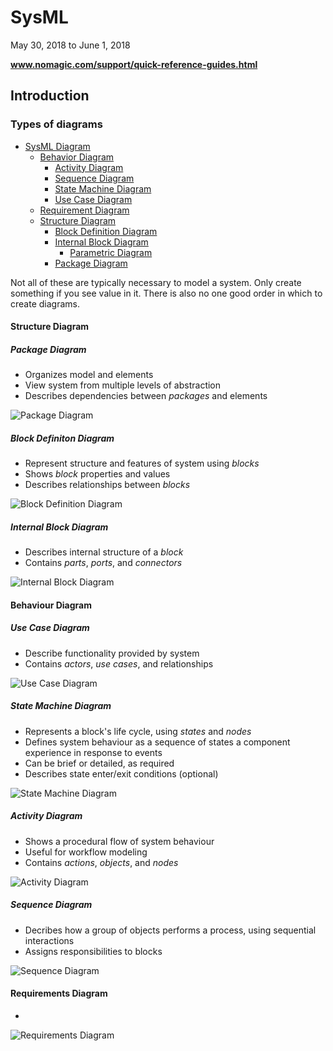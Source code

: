 # SysML

May 30, 2018 to June 1, 2018

**www.nomagic.com/support/quick-reference-guides.html**

## Introduction

### Types of diagrams

- [SysML Diagram](#smldiag)
  - [Behavior Diagram](#bhdiag)
    - [Activity Diagram](#atdiag)
    - [Sequence Diagram](#sqdiag)
    - [State Machine Diagram](#smdiag)
    - [Use Case Diagram](#ucdiag)
  - [Requirement Diagram](#rqdiag)
  - [Structure Diagram](#stdiag)
    - [Block Definition Diagram](#bddiag)
    - [Internal Block Diagram](#ibdiag)
      - [Parametric Diagram](#pmdiag)
    - [Package Diagram](#pdiag)

Not all of these are typically necessary to model a system. Only create something if you see value in it. There is also no one good order in which to create diagrams.

#### Structure Diagram <a name="stdiag"></a>

##### Package Diagram <a name="pdiag"></a>

- Organizes model and elements
- View system from multiple levels of abstraction
- Describes dependencies between *packages* and elements

![Package Diagram](https://github.com/kathrynhamilton/textbooks/SystemsEnginering/images/pdiag.png "Quick Reference Guide: Package Diagram")

##### Block Definiton Diagram <a name="bddiag"></a>

- Represent structure and features of system using *blocks*
- Shows *block* properties and values
- Describes relationships between *blocks*

![Block Definition Diagram](https://github.com/kathrynhamilton/textbooks/SystemsEnginering/images/bddiag.png "Quick Reference Guide: Block Definition Diagram")

##### Internal Block Diagram <a name="ibdiag"></a>

- Describes internal structure of a *block*
- Contains *parts*, *ports*, and *connectors*

![Internal Block Diagram](https://github.com/kathrynhamilton/textbooks/SystemsEnginering/images/ibdiag.png "Quick Reference Guide: Internal Block Diagram")

#### Behaviour Diagram <a name="bhdiag"></a>

##### Use Case Diagram <a name="ucdiag"></a>

- Describe functionality provided by system
- Contains *actors*, *use cases*, and relationships

![Use Case Diagram](https://github.com/kathrynhamilton/textbooks/SystemsEnginering/images/ucdiag.png "Quick Reference Guide: Use Case Diagram")

##### State Machine Diagram <a name="smdiag"></a>

- Represents a block's life cycle, using *states* and *nodes*
- Defines system behaviour as a sequence of states a component experience in response to events
- Can be brief or detailed, as required
- Describes state enter/exit conditions (optional)

![State Machine Diagram](https://github.com/kathrynhamilton/textbooks/SystemsEnginering/images/smdiag.png "Quick Reference Guide: State Machine Diagram")

##### Activity Diagram <a name="atdiag"></a>

- Shows a procedural flow of system behaviour
- Useful for workflow modeling
- Contains *actions*, *objects*, and *nodes*

![Activity Diagram](https://github.com/kathrynhamilton/textbooks/SystemsEnginering/images/atdiag.png "Quick Reference Guide: Activity Diagram")

##### Sequence Diagram <a name="sqdiag"></a>

- Decribes how a group of objects performs a process, using sequential interactions
- Assigns responsibilities to blocks

![Sequence Diagram](https://github.com/kathrynhamilton/textbooks/SystemsEnginering/images/sqdiag.png "Quick Reference Guide: Sequence Diagram")

#### Requirements Diagram <a name="rqdiag"></a>

- 

![Requirements Diagram](https://github.com/kathrynhamilton/textbooks/SystemsEnginering/images/rqdiag.png "Quick Reference Guide: Requirements Diagram")

